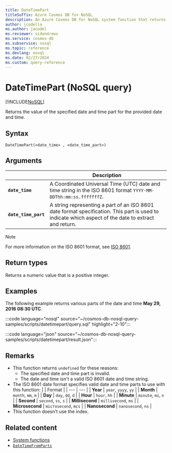 ```yaml
---
title: DateTimePart
titleSuffix: Azure Cosmos DB for NoSQL
description: An Azure Cosmos DB for NoSQL system function that returns the numeric value of a specific part of a date and time.
author: jcodella
ms.author: jacodel
ms.reviewer: sidandrews
ms.service: cosmos-db
ms.subservice: nosql
ms.topic: reference
ms.devlang: nosql
ms.date: 02/27/2024
ms.custom: query-reference
---
```


# DateTimePart (NoSQL query)

[!INCLUDE[NoSQL](../../includes/appliesto-nosql.md)]

Returns the value of the specified date and time part for the provided date and time.
  
## Syntax
  
```nosql
DateTimePart(<date_time> , <date_time_part>)
```

## Arguments

| | Description |
| --- | --- |
| **`date_time`** | A Coordinated Universal Time (UTC) date and time string in the ISO 8601 format `YYYY-MM-DDThh:mm:ss.fffffffZ`. |
| **`date_time_part`** | A string representing a part of an ISO 8601 date format specification. This part is used to indicate which aspect of the date to extract and return. |

> [!NOTE]
> For more information on the ISO 8601 format, see [ISO 8601](https://wikipedia.org/wiki/ISO_8601).

## Return types

Returns a numeric value that is a positive integer.

## Examples

The following example returns various parts of the date and time **May 29, 2016 08:30 UTC**.

:::code language="nosql" source="~/cosmos-db-nosql-query-samples/scripts/datetimepart/query.sql" highlight="2-10":::

:::code language="json" source="~/cosmos-db-nosql-query-samples/scripts/datetimepart/result.json":::

## Remarks

- This function returns `undefined` for these reasons:
  - The specified date and time part is invalid.
  - The date and time isn't a valid ISO 8601 date and time string.
- The ISO 8601 date format specifies valid date and time parts to use with this function:
    | | Format |
    | --- | --- |
    | **Year** | `year`, `yyyy`, `yy` |
    | **Month** | `month`, `mm`, `m` |
    | **Day** | `day`, `dd`, `d` |
    | **Hour** | `hour`, `hh` |
    | **Minute** | `minute`, `mi`, `n` |
    | **Second** | `second`, `ss`, `s` |
    | **Millisecond** | `millisecond`, `ms` |
    | **Microsecond** | `microsecond`, `mcs` |
    | **Nanosecond** | `nanosecond`, `ns` |
- This function doesn't use the index.

## Related content

- [System functions](system-functions.yml)
- [`DateTimeFromParts`](datetimefromparts.md)
